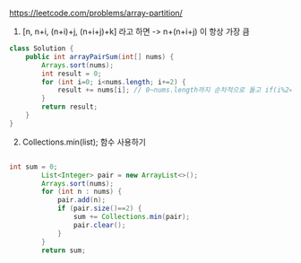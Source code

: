 https://leetcode.com/problems/array-partition/

1. [n, n+i, (n+i)+j, (n+i+j)+k] 라고 하면 -> n+(n+i+j) 이 항상 가장 큼 

``` java
class Solution {
    public int arrayPairSum(int[] nums) {
        Arrays.sort(nums);
        int result = 0;
        for (int i=0; i<nums.length; i+=2) {
            result += nums[i]; // 0~nums.length까지 순차적으로 돌고 if(i%2==0) 짝수번 인덱스일 때만 더하게 할 수 도 있다.
        }
        return result;
    }
}
```

2. Collections.min(list); 함수 사용하기
``` java

int sum = 0;
        List<Integer> pair = new ArrayList<>();
        Arrays.sort(nums);
        for (int n : nums) {
            pair.add(n);
            if (pair.size()==2) {
                sum += Collections.min(pair);
                pair.clear();
            }
        }
        return sum;
```


